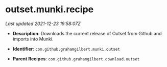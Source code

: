 # outset.munki.recipe

_Last updated 2021-12-23 19:58:07Z_

- **Description**: Downloads the current release of Outset from Github and imports into Munki.


- **Identifier**: `com.github.grahamgilbert.munki.outset`

- **Parent Recipes**: `com.github.grahamgilbert.download.outset`
